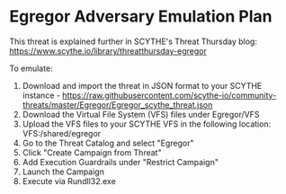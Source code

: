 # Egregor Adversary Emulation Plan

This threat is explained further in SCYTHE's Threat Thursday blog: https://www.scythe.io/library/threatthursday-egregor

To emulate:
1. Download and import the threat in JSON format to your SCYTHE instance - https://raw.githubusercontent.com/scythe-io/community-threats/master/Egregor/Egregor_scythe_threat.json
2. Download the Virtual File System (VFS) files under Egregor/VFS
3. Upload the VFS files to your SCYTHE VFS in the following location: VFS:/shared/egregor
4. Go to the Threat Catalog and select "Egregor"
5. Click "Create Campaign from Threat"
6. Add Execution Guardrails under "Restrict Campaign"
7. Launch the Campaign
8. Execute via Rundll32.exe